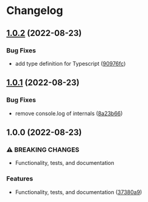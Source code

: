 # Changelog

## [1.0.2](https://github.com/Sleavely/next-monthly/compare/v1.0.1...v1.0.2) (2022-08-23)


### Bug Fixes

* add type definition for Typescript ([90976fc](https://github.com/Sleavely/next-monthly/commit/90976fc03a9a3555ce740f3cfd21008cbed28f29))

## [1.0.1](https://github.com/Sleavely/next-monthly/compare/v1.0.0...v1.0.1) (2022-08-23)


### Bug Fixes

* remove console.log of internals ([8a23b66](https://github.com/Sleavely/next-monthly/commit/8a23b66838b483405ab246eb046acaf9c7eb2699))

## 1.0.0 (2022-08-23)


### ⚠ BREAKING CHANGES

* Functionality, tests, and documentation

### Features

* Functionality, tests, and documentation ([37380a9](https://github.com/Sleavely/next-monthly/commit/37380a971097afb4a6d6df776800b26d89a2f6f0))
